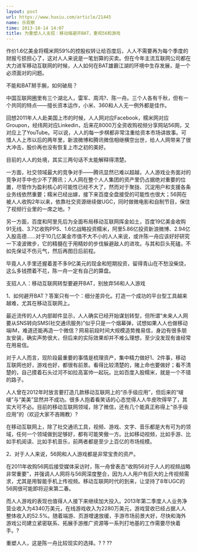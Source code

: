```yaml
---
layout: post
url: https://www.huxiu.com/article/21445
name: 乐观察
time: 2013-10-14 14:07
title: 为重塑人人支招：移动端避开BAT，重视56和游戏
---
```

作价1.6亿美金将糯米网59%的控股权转让给百度后，人人不需要再为每个季度的财报亏损担心了，这对人人来说是一笔划算的买卖。但在今年主流互联网公司都在大力进军移动互联网的时候，人人如何在BAT雄霸江湖的环境中生存发展，是一个必须面对的问题。

不能和BAT掰手腕，如何破局？

中国互联网圈里有三个湖北人，雷军、周鸿?、陈一舟。三个人各有千秋，但有一个共同的特点——擅长资本运作，小米、360和人人无一例外都是佳作。

回想2011年人人赴美国上市的时候，人人网对应Facebook，糯米网对应Groupon，经纬网对应Linkedin，后来花8000万全资收购视频分享网站56网，又对应上了YouTube。可以说，人人的每一步棋都非常注重给资本市场讲故事。可惜人人上市以后的两年里，新浪微博和腾讯微信相继横空出世，给人人网带来了很大冲击，股价再也没有恢复上市之初的美好。

目前的人人的处境，其实三两句话不太能解释得清楚。

一方面，社交领域最大的竞争对手——腾讯显然已难以超越，人人游戏业务面对的竞争对手中也少不了腾讯；人人网在整个人人集团的资产里仍占据绝对重要的位置，尽管作为盈利核心的可能性已经不大了，然而对于聚拢、沉淀用户和支援各条业务线依然重要；糯米已经出嫁，接下来百度全盘接受的可能性也很大；56网在被人人收购2年以来，依靠社交资源继续做UGC，同时做微电影和自制节目，保住了视频行业里的一席之地。?

另一方面，百度和阿里先后为全面布局移动互联网挥金如土，百度19亿美金收购91无线、3.7亿收购PPS、1.6亿战略投资糯米，阿里5.86亿投资新浪微博、2.94亿入股高德……对于10几亿美金市值不大不小的人人来说，或许陈一舟应该好好研究一下凌波微步，它的精髓在于用精妙的步伐躲避敌人的进攻。与其和巨头死磕，不如先保证不伤元气，然后再图日后前程。

毕竟人人手里还握着差不多9亿美元的现金和短期投资，留得青山在不愁没柴烧，这么多钱攒着不花，陈一舟一定有自己的算盘。

支招人人：移动互联网转型要避开BAT，别放弃56和人人游戏

1、如何避开BAT？答案只有一个：细分差异化。打造一个成功的平台型工具越来越难，尤其在移动互联网上。

最近流传的人人内部邮件显示，人人确实已经开始谋划转型，但所谓“未来人人网要从SNS转向SMS(社交通讯服务)”似乎只是一个烟幕弹，试想如果人人也做移动端IM，难道还能再造一个微信？网易前段时间大规模造势推易信，身边有很多朋友安装，确实声势很大，但后来的实际效果却并不难么理想，至少没发现有谁经常在用易信。

对于人人而言，现阶段最重要的事情是梳理资产，集中精力做好1、2件事，移动互联网也好，游戏也好，都很有前景。看得比较清楚的，赌上命也要做好；看不清楚的，自己摸着石头过河不如拉高富帅一起玩。比如百度入股糯米，就是一个不错的路子。

人人曾在2012年时放言要打造几款移动互联网上的“杀手级应用”，但后来的“啵啵”与“美美”显然并不成功。很多人抱着看笑话的心态觉得人人牛皮吹得早了，其实大可不必。目前的移动互联网领域，除了微信，还有几个能真正称得上“杀手级应用”的（欢迎大家不吝赐教）?

在移动互联网上，除了社交通讯工具，视频、游戏、文字、音乐都是大有可为的领域，任何一个领域做到足够好，都有可能笑傲一方。比如移动视频，比如手游、比如手机阅读、比如手机音乐，前两者都是至少上百亿的市场规模。

2、对于人人来说，56网和人人游戏都是非常宝贵的资产。

在2011年收购56网后接受媒体采访时，陈一舟曾表态“收购56对于人人的视频战略非常重要”，并强调人人网将与56网深度整合，因为人人用户有巨大的上传视频需求，尤其是用智能手机上传视频。移动互联网时代的到来，让坚持了8年UGC的56网很可能即将迎来第二春。

而人人游戏的表现也值得人人接下来继续加大投入。2013年第二季度人人业务净营业收入为4340万美元，在线游戏收入为2280万美元，游戏营收已经占据人人整体收入的52.5%。随着端游、页游增速放缓，手游市场前景大好，尽快和海外游戏公司建立紧密联系、拓展手游推广资源等一系列打地基的工作需要尽快着手。?

重塑人人，这是陈一舟比较现实的选择。? ? ??

